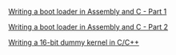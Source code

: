 [Writing a boot loader in Assembly and C - Part 1](https://www.codeproject.com/Articles/664165/Writing-a-boot-loader-in-Assembly-and-C-Part)

[Writing a boot loader in Assembly and C - Part 2](https://www.codeproject.com/Articles/668422/Writing-a-boot-loader-in-Assembly-and-C-Part-2)

[Writing a 16-bit dummy kernel in C/C++](https://www.codeproject.com/Articles/737545/Writing-a-bit-dummy-kernel-in-C-Cplusplus)
